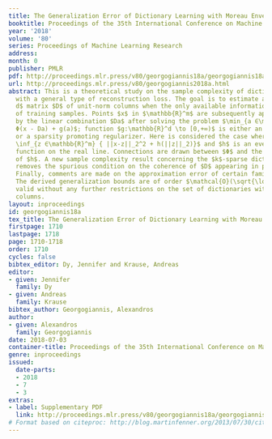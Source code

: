 ```yaml
---
title: The Generalization Error of Dictionary Learning with Moreau Envelopes
booktitle: Proceedings of the 35th International Conference on Machine Learning
year: '2018'
volume: '80'
series: Proceedings of Machine Learning Research
address: 
month: 0
publisher: PMLR
pdf: http://proceedings.mlr.press/v80/georgogiannis18a/georgogiannis18a.pdf
url: http://proceedings.mlr.press/v80/georgogiannis2018a.html
abstract: This is a theoretical study on the sample complexity of dictionary learning
  with a general type of reconstruction loss. The goal is to estimate a $m \times
  d$ matrix $D$ of unit-norm columns when the only available information is a set
  of training samples. Points $x$ in $\mathbb{R}^m$ are subsequently approximated
  by the linear combination $Da$ after solving the problem $\min_{a ∈\mathbb{R}^d} 
  Φ(x - Da) + g(a)$; function $g:\mathbb{R}^d \to [0,+∞)$ is either an indicator function
  or a sparsity promoting regularizer. Here is considered the case where $ Φ(x) =
  \inf_{z ∈\mathbb{R}^m} { ||x-z||_2^2 + h(||z||_2)}$ and $h$ is an even and univariate
  function on the real line. Connections are drawn between $Φ$ and the Moreau envelope
  of $h$. A new sample complexity result concerning the $k$-sparse dictionary problem
  removes the spurious condition on the coherence of $D$ appearing in previous works.
  Finally, comments are made on the approximation error of certain families of losses.
  The derived generalization bounds are of order $\mathcal{O}(\sqrt{\log n /n})$ and
  valid without any further restrictions on the set of dictionaries with unit-norm
  columns.
layout: inproceedings
id: georgogiannis18a
tex_title: The Generalization Error of Dictionary Learning with Moreau Envelopes
firstpage: 1710
lastpage: 1718
page: 1710-1718
order: 1710
cycles: false
bibtex_editor: Dy, Jennifer and Krause, Andreas
editor:
- given: Jennifer
  family: Dy
- given: Andreas
  family: Krause
bibtex_author: Georgogiannis, Alexandros
author:
- given: Alexandros
  family: Georgogiannis
date: 2018-07-03
container-title: Proceedings of the 35th International Conference on Machine Learning
genre: inproceedings
issued:
  date-parts:
  - 2018
  - 7
  - 3
extras:
- label: Supplementary PDF
  link: http://proceedings.mlr.press/v80/georgogiannis18a/georgogiannis18a-supp.pdf
# Format based on citeproc: http://blog.martinfenner.org/2013/07/30/citeproc-yaml-for-bibliographies/
---
```


